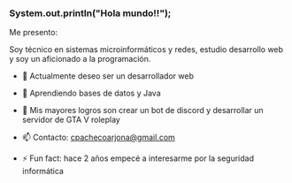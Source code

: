 ### System.out.println("Hola mundo!!");


Me presento:

Soy técnico en sistemas microinformáticos y redes, estudio desarrollo web
y soy un aficionado a la programación.

- 🔭 Actualmente deseo ser un desarrollador web
- 🌱 Aprendiendo bases de datos y Java
- 🎉 Mis mayores logros son crear un bot de discord y desarrollar un servidor de GTA V roleplay


- 📫 Contacto: cpachecoarjona@gmail.com

- ⚡ Fun fact: hace 2 años empecé a interesarme por la seguridad informática

